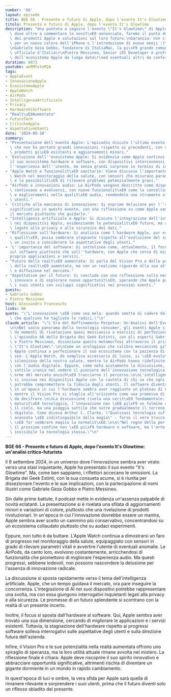 ```yaml
---
number: '66'
layout: episode
title: BGE 66 - Presente e futuro di Apple, dopo l'evento It's Glowtime
titolo: Presente e futuro di Apple, dopo l'evento It's Glowtime
description: "Una puntata a seguire l'evento \"It's Glowtime\" di Apple del 9 Settembre,\
  \ dove oltre a commentare le novit\xE0 annunciate, faremo il punto della situazione\
  \ dei prodotti Apple e valutazioni sul loro futuro.\nGaranzia: non ci esalteremo\
  \ per un nuovo colore dell'iPhone o l'introduzione di nuove emoji :)\n\r\nPartecipano:\r\
  \nGabriele Geza Gobbo, fondatore di ItaliaMac, la pi\xF9 grande comunit\xE0 Apple\
  \ ufficiale d'Italia\r\nPietro Messineo, Senior iOS Developer e profondo conoscitore\
  \ dell'ecosistema Apple da lunga data\r\ned eventuali altri da confermare."
duration: 6873
youtube: axRMYxtoM2A
tags:
- AppleEvent
- InnovazioneApple
- EcosistemaApple
- AppleWatch
- AirPods
- IntelligenzaArtificiale
- Privacy
- HardwareVsSoftware
- "Realt\xE0Aumentata"
- FuturoTech
- CriticheApple
- AspettativeUtenti
date: '2024-09-10'
summary:
- "Presentazione dell'evento Apple: L'episodio discute l'ultimo evento Apple, sottolineando\
  \ che non ha portato grandi innovazioni rispetto ai precedenti, con un focus su\
  \ prodotti gi\xE0 esistenti e aggiornamenti minori."
- 'Evoluzione dell''ecosistema Apple: Si evidenzia come Apple continui a sviluppare
  il suo ecosistema hardware e software, con dispositivi interconnessi che migliorano
  l''esperienza dell''utente, ma senza grandi sorprese in termini di innovazione.'
- "Apple Watch e funzionalit\xE0 sanitarie: Viene discusso l'importante ruolo dell'Apple\
  \ Watch nel monitoraggio della salute, con sensori che misurano parametri vitali\
  \ e la possibilit\xE0 di rilevare problemi potenzialmente gravi."
- "AirPods e innovazioni audio: Le AirPods vengono descritte come dispositivi che\
  \ continuano a evolversi, con nuove funzionalit\xE0 come la cancellazione del rumore\
  \ e miglioramenti nella qualit\xE0 audio, rendendole uno strumento utile per gli\
  \ utenti."
- 'Critiche alla mancanza di innovazione: Si esprime delusione per l''assenza di innovazioni
  significative in questo evento, con una riflessione su come Apple sembri seguire
  il mercato piuttosto che guidarlo.'
- "Intelligenza artificiale e Apple: Si discute l'integrazione dell'intelligenza artificiale\
  \ nei dispositivi Apple, evidenziando le potenzialit\xE0 future, ma anche le sfide\
  \ legate alla privacy e alla sicurezza dei dati."
- "Riflessione sull'hardware: Si analizza come l'hardware Apple, pur essendo di alta\
  \ qualit\xE0, possa sembrare stagnante rispetto all'evoluzione del software, con\
  \ un invito a considerare le aspettative degli utenti."
- 'L''importanza del software: Si sottolinea come, attualmente, il focus si sia spostato
  sul software piuttosto che sull''hardware, con Apple che cerca di migliorare le
  proprie applicazioni e servizi.'
- "Futuro della realt\xE0 aumentata: Si parla del Vision Pro e delle potenzialit\xE0\
  \ della realt\xE0 aumentata, ma con un realismo riguardo alla sua attuale utilit\xE0\
  \ e diffusione nel mercato."
- "Aspettative per il futuro: Si conclude con una riflessione sulla necessit\xE0 di\
  \ innovare e di esplorare nuove opportunit\xE0, sperando che Apple possa sorprendere\
  \ i suoi utenti con sviluppi significativi nei prossimi eventi."
guests:
- Gabriele Gobbo
- Pietro Messineo
host: Alessandro Franceschi
links: NA
quote: "\"L'innovazione \xE8 come una mela: quando smette di cadere dall'albero, significa\
  \ che qualcuno ha tagliato le radici.\"\n"
claude_article: "\"L'Era del Raffinamento Perpetuo: Un'Analisi dell'Evento Apple 2024\"\
  \n\nNel vasto panorama della tecnologia consumer, gli eventi Apple si sono trasformati\
  \ da momenti di rivelazione quasi messianica a esercizi di perfezionamento incrementale.\
  \ L'episodio 66 della Brigata dei Geek Estinti, con gli esperti Gabriele Geza Gobbo\
  \ e Pietro Messineo, disseziona questa metamorfosi attraverso il prisma dell'evento\
  \ \"It's Glowtime\".\n\nCome un orologiaio che calibra meccanismi gi\xE0 precisi,\
  \ Apple continua a perfezionare il suo ecosistema con la pazienza di un artista\
  \ zen. L'Apple Watch, da semplice accessorio di lusso, si \xE8 evoluto in un guardiano\
  \ silenzioso della nostra salute, mentre le AirPods hanno ridefinito la nostra relazione\
  \ con l'audio digitale. Eppure, come nota acutamente la discussione, c'\xE8 una\
  \ sottile ironia nel vedere il pioniere dell'innovazione tecnologica seguire le\
  \ orme del mercato anzich\xE9 tracciarne il percorso.\n\nL'intelligenza artificiale\
  \ si insinua nei dispositivi Apple con la cautela di chi sa che ogni passo falso\
  \ potrebbe compromettere la fiducia degli utenti. Il software diventa protagonista\
  \ in un'epoca in cui l'hardware sembra aver raggiunto un plateau di eccellenza,\
  \ mentre il Vision Pro si staglia all'orizzonte come una promessa di futuro ancora\
  \ da decifrare.\n\nLa discussione rivela una verit\xE0 fondamentale: nell'era della\
  \ maturit\xE0 tecnologica, l'innovazione non \xE8 pi\xF9 un fulmine che squarcia\
  \ il cielo, ma una pioggia sottile che nutre gradualmente il terreno dell'evoluzione\
  \ digitale. Come diceva Arthur C. Clarke, \"Qualsiasi tecnologia sufficientemente\
  \ avanzata \xE8 indistinguibile dalla magia\" - forse il vero trucco di Apple oggi\
  \ \xE8 far sembrare magica la normalit\xE0.\n\n\"Nel regno della perfezione tecnica,\
  \ il prossimo confine non \xE8 pi\xF9 hardware o software, ma l'arte di rendere\
  \ invisibile la tecnologia stessa.\"\n"
---
```

**BGE 66 - Presente e futuro di Apple, dopo l'evento It's Glowtime: un'analisi critico-futurista**

Il 9 settembre 2024, in un universo dove l'innovazione sembra aver virato verso una stasi inquietante, Apple ha presentato il suo evento "It's Glowtime". Ma, come ben sappiamo, i riflettori accecano le omissioni. La Brigata dei Geek Estinti, con la sua consueta acume, si è riunita per dissezionare l'evento e le sue implicazioni, con la partecipazione di nomi illustri come Gabriele Geza Gobbo e Pietro Messineo.

Sin dalle prime battute, il podcast mette in evidenza un'assenza palpabile di novità eclatanti. La presentazione si è rivelata una sfilata di aggiornamenti minori e variazioni di colore, piuttosto che una rivelazione di prodotti rivoluzionari. In un'epoca in cui l'innovazione dovrebbe essere un mantra, Apple sembra aver scelto un cammino più conservativo, concentrandosi su un ecosistema collaudato piuttosto che su audaci esperimenti.

Eppure, non tutto è da buttare. L'Apple Watch continua a dimostrarsi un faro di progresso nel monitoraggio della salute, equipaggiato con sensori in grado di rilevare parametri vitali e avvertire l'utente di eventuali anomalie. Le AirPods, da canto loro, evolvono costantemente, arricchendosi di funzionalità che promettono di migliorare l'esperienza audio. Ma questi progressi, sebbene lodevoli, non possono nascondere la delusione per l'assenza di innovazione radicale.

La discussione si sposta rapidamente verso il tema dell'intelligenza artificiale. Apple, che un tempo guidava il mercato, ora pare inseguire la concorrenza. L'integrazione di AI nei suoi dispositivi potrebbe rappresentare una svolta, ma con essa giungono interrogativi inquietanti legati alla privacy e alla sicurezza. Le promesse di un futuro splendente si scontrano con la realtà di un presente incerto.

Inoltre, il focus si sposta dall'hardware al software. Qui, Apple sembra aver trovato una sua dimensione, cercando di migliorare le applicazioni e i servizi esistenti. Tuttavia, la stagnazione dell'hardware rispetto ai progressi software solleva interrogativi sulle aspettative degli utenti e sulla direzione futura dell'azienda.

Infine, il Vision Pro e le sue potenzialità nella realtà aumentata offrono uno spiraglio di speranza, ma la loro utilità attuale rimane avvolta nel mistero. La riflessione finale è chiara: Apple deve riscoprire il suo spirito innovativo e abbracciare opportunità significative, altrimenti rischia di diventare un gigante dormiente in un mondo in rapido cambiamento.

In quest'epoca di luci e ombre, la vera sfida per Apple sarà quella di rimanere rilevante e sorprendere i suoi utenti, prima che il futuro diventi solo un riflesso sbiadito del presente.
